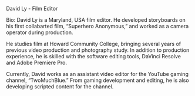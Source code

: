 David Ly - Film Editor

Bio:
David Ly is a Maryland, USA film editor. He developed storyboards on his first collabarted film, “Superhero Anonymous,” and worked as a camera operator during production.

He studies film at Howard Community College, bringing several years of previous video production and photography study. In addition to production experience, he is skilled with the software editing tools, DaVinci Resolve and Adobe Premiere Pro.

Currently, David works as an assistant video editor for the YouTube gaming channel, “TwoMuchBlue.” From gaming development and editing, he is also developing scripted content for the channel.
